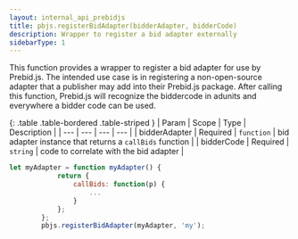 ```yaml
---
layout: internal_api_prebidjs
title: pbjs.registerBidAdapter(bidderAdapter, bidderCode)
description: Wrapper to register a bid adapter externally
sidebarType: 1
---
```


This function provides a wrapper to register a bid adapter for use by Prebid.js. The intended use case is in registering a non-open-source adapter that a publisher may add into their Prebid.js package. After calling this function, Prebid.js will recognize the biddercode in adunits and everywhere a bidder code can be used.

{: .table .table-bordered .table-striped }
| Param | Scope | Type | Description |
| --- | --- | --- | --- |
| bidderAdapter | Required | `function` | bid adapter instance that returns a `callBids` function  |
| bidderCode | Required | `string` | code to correlate with the bid adapter  |

```javascript
let myAdapter = function myAdapter() {
            return {
                callBids: function(p) {
                    ...
                }
            };
        };
        pbjs.registerBidAdapter(myAdapter, 'my');
```
